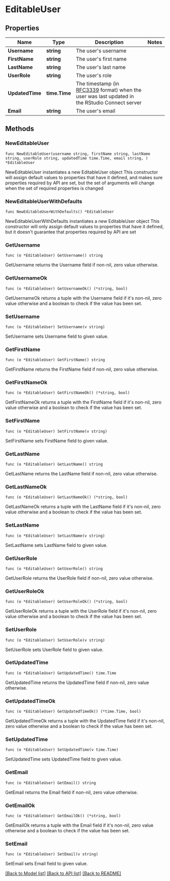 # EditableUser

## Properties

Name | Type | Description | Notes
------------ | ------------- | ------------- | -------------
**Username** | **string** | The user&#39;s username  | 
**FirstName** | **string** | The user&#39;s first name  | 
**LastName** | **string** | The user&#39;s last name  | 
**UserRole** | **string** | The user&#39;s role  | 
**UpdatedTime** | **time.Time** | The timestamp (in [RFC3339](https://tools.ietf.org/html/rfc3339) format) when the user was last updated in the RStudio Connect server  | 
**Email** | **string** | The user&#39;s email  | 

## Methods

### NewEditableUser

`func NewEditableUser(username string, firstName string, lastName string, userRole string, updatedTime time.Time, email string, ) *EditableUser`

NewEditableUser instantiates a new EditableUser object
This constructor will assign default values to properties that have it defined,
and makes sure properties required by API are set, but the set of arguments
will change when the set of required properties is changed

### NewEditableUserWithDefaults

`func NewEditableUserWithDefaults() *EditableUser`

NewEditableUserWithDefaults instantiates a new EditableUser object
This constructor will only assign default values to properties that have it defined,
but it doesn't guarantee that properties required by API are set

### GetUsername

`func (o *EditableUser) GetUsername() string`

GetUsername returns the Username field if non-nil, zero value otherwise.

### GetUsernameOk

`func (o *EditableUser) GetUsernameOk() (*string, bool)`

GetUsernameOk returns a tuple with the Username field if it's non-nil, zero value otherwise
and a boolean to check if the value has been set.

### SetUsername

`func (o *EditableUser) SetUsername(v string)`

SetUsername sets Username field to given value.


### GetFirstName

`func (o *EditableUser) GetFirstName() string`

GetFirstName returns the FirstName field if non-nil, zero value otherwise.

### GetFirstNameOk

`func (o *EditableUser) GetFirstNameOk() (*string, bool)`

GetFirstNameOk returns a tuple with the FirstName field if it's non-nil, zero value otherwise
and a boolean to check if the value has been set.

### SetFirstName

`func (o *EditableUser) SetFirstName(v string)`

SetFirstName sets FirstName field to given value.


### GetLastName

`func (o *EditableUser) GetLastName() string`

GetLastName returns the LastName field if non-nil, zero value otherwise.

### GetLastNameOk

`func (o *EditableUser) GetLastNameOk() (*string, bool)`

GetLastNameOk returns a tuple with the LastName field if it's non-nil, zero value otherwise
and a boolean to check if the value has been set.

### SetLastName

`func (o *EditableUser) SetLastName(v string)`

SetLastName sets LastName field to given value.


### GetUserRole

`func (o *EditableUser) GetUserRole() string`

GetUserRole returns the UserRole field if non-nil, zero value otherwise.

### GetUserRoleOk

`func (o *EditableUser) GetUserRoleOk() (*string, bool)`

GetUserRoleOk returns a tuple with the UserRole field if it's non-nil, zero value otherwise
and a boolean to check if the value has been set.

### SetUserRole

`func (o *EditableUser) SetUserRole(v string)`

SetUserRole sets UserRole field to given value.


### GetUpdatedTime

`func (o *EditableUser) GetUpdatedTime() time.Time`

GetUpdatedTime returns the UpdatedTime field if non-nil, zero value otherwise.

### GetUpdatedTimeOk

`func (o *EditableUser) GetUpdatedTimeOk() (*time.Time, bool)`

GetUpdatedTimeOk returns a tuple with the UpdatedTime field if it's non-nil, zero value otherwise
and a boolean to check if the value has been set.

### SetUpdatedTime

`func (o *EditableUser) SetUpdatedTime(v time.Time)`

SetUpdatedTime sets UpdatedTime field to given value.


### GetEmail

`func (o *EditableUser) GetEmail() string`

GetEmail returns the Email field if non-nil, zero value otherwise.

### GetEmailOk

`func (o *EditableUser) GetEmailOk() (*string, bool)`

GetEmailOk returns a tuple with the Email field if it's non-nil, zero value otherwise
and a boolean to check if the value has been set.

### SetEmail

`func (o *EditableUser) SetEmail(v string)`

SetEmail sets Email field to given value.



[[Back to Model list]](../README.md#documentation-for-models) [[Back to API list]](../README.md#documentation-for-api-endpoints) [[Back to README]](../README.md)


